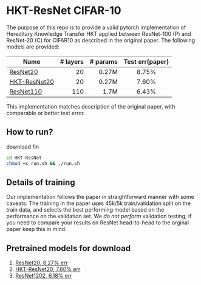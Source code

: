# HKT-ResNet CIFAR-10

The purpose of this repo is to provide a valid pytorch implementation of Hereditary Knowledge Transfer HKT applied between ResNet-100 (P) and ResNet-20 (C) for CIFAR10 as described in the original paper. The following models are provided:

| Name      | # layers | # params| Test err(paper) |
|-----------|---------:|--------:|:-----------------:|
|[ResNet20](Pretrained_models/resnet20-12fca82f.th)   |    20    | 0.27M   | 8.75%|
|[HKT-ResNet20](Pretrained_models/resnet32-d509ac18.th)  |    20    | 0.27M   | 7.60%| 
|[ResNet110](Pretrained_models/resnet110-1d1ed7c2.th)  |   110    |  1.7M   | 6.43%|

This implementation matches description of the original paper, with comparable or better test error.

## How to run?
download fin
```bash
cd HKT-ResNet
chmod +x run.sh && ./run.sh
```

## Details of training
Our implementation follows the paper in straightforward manner with some caveats: The training in the paper uses 45k/5k train/validation split on the train data, and selects the best performing model based on the performance on the validation set. We *do not perform* validation testing; if you need to compare your results on ResNet head-to-head to the orginal paper keep this in mind.

## Pretrained models for download
1. [ResNet20, 8.27% err](Pretrained_models/resnet20.th)
2. [HKT-ResNet20, 7.60% err](https://drive.google.com/file/d/1NrxhQ29Ptns6-ohu8UNoQxWMNt9Tl8Ev/view?usp=sharing)
3. [ResNet1202, 6.18% err](Pretrained_models/resnet1202.th)



